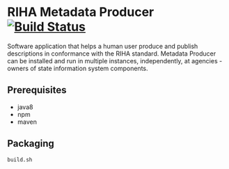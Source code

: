 # RIHA Metadata Producer [![Build Status](https://travis-ci.org/TaaviMeinberg/RIHA-Producer.svg?branch=CancelButton)](https://travis-ci.org/TaaviMeinberg/RIHA-Producer)

Software application that helps a human user produce and publish descriptions in conformance with the RIHA standard. 
Metadata Producer can be installed and run in multiple instances, independently, at agencies - owners of state information system components.

## Prerequisites
- java8
- npm
- maven

## Packaging
```
build.sh
```
